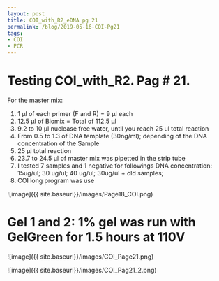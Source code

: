 ```yaml
---
layout: post
title: COI_with_R2_eDNA pg 21
permalink: /blog/2019-05-16-COI-Pg21
tags:
- COI
- PCR
---
```


# Testing COI_with_R2. Pag # 21.

For the master mix:

1. 1 µl of each primer (F and R) = 9 µl each
2. 12.5 µl of Biomix = Total of 112.5 µl
3. 9.2 to 10 µl nuclease free water, until you reach 25 ul total reaction
4. From 0.5 to 1.3 of DNA template (30ng/ml); depending of the DNA concentration of the Sample
5. 25 µl total reaction
6. 23.7 to 24.5 µl of master mix was pipetted in the strip tube
7. I tested 7 samples and 1 negative for followings DNA concentration: 15ug/ul; 30 ug/ul; 40 ug/ul; 30ug/ul + old samples; 
8. COI long program was use

![image]({{ site.baseurl}}/images/Page18_COI.png)

# Gel 1 and 2: 1% gel was run with GelGreen for 1.5 hours at 110V

![image]({{ site.baseurl}}/images/COI_Page21.png)

![image]({{ site.baseurl}}/images/COI_Pag21_2.png)
